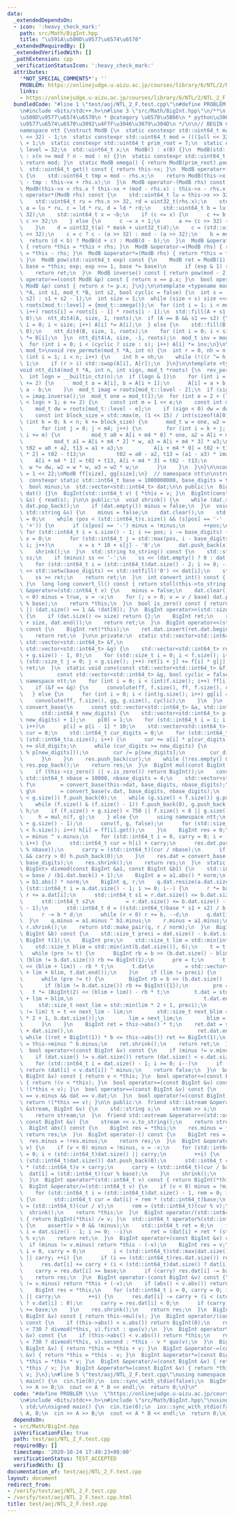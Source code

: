 ```yaml
---
data:
  _extendedDependsOn:
  - icon: ':heavy_check_mark:'
    path: src/Math/BigInt.hpp
    title: "\u591A\u500D\u9577\u6574\u6570"
  _extendedRequiredBy: []
  _extendedVerifiedWith: []
  _pathExtension: cpp
  _verificationStatusIcon: ':heavy_check_mark:'
  attributes:
    '*NOT_SPECIAL_COMMENTS*': ''
    PROBLEM: https://onlinejudge.u-aizu.ac.jp/courses/library/6/NTL/2/NTL_2_F
    links:
    - https://onlinejudge.u-aizu.ac.jp/courses/library/6/NTL/2/NTL_2_F
  bundledCode: "#line 1 \"test/aoj/NTL_2_F.test.cpp\"\n#define PROBLEM \\\n  \"https://onlinejudge.u-aizu.ac.jp/courses/library/6/NTL/2/NTL_2_F\"\
    \n#include <bits/stdc++.h>\n#line 3 \"src/Math/BigInt.hpp\"\n/**\n * @title \u591A\
    \u500D\u9577\u6574\u6570\n * @category \u6570\u5B66\n * python\u306E\u591A\u500D\
    \u9577\u6574\u6570\u3092\u4F7F\u3046\u3079\u304D\n */\n\n// BEGIN CUT HERE\n\n\
    namespace ntt {\nstruct ModB {\n  static constexpr std::uint64_t mask = (1ull\
    \ << 32) - 1;\n  static constexpr std::uint64_t mod = (((1ull << 32) - 1) << 32)\
    \ + 1;\n  static constexpr std::uint64_t prim_root = 7;\n  static constexpr int\
    \ level = 32;\n  std::uint64_t x;\n  ModB() : x(0) {}\n  ModB(std::uint64_t n)\
    \ : x(n >= mod ? n - mod : n) {}\n  static constexpr std::uint64_t modulo() {\
    \ return mod; }\n  static ModB omega() { return ModB(prim_root).pow(mask); }\n\
    \  std::uint64_t get() const { return this->x; }\n  ModB operator+(ModB rhs) const\
    \ {\n    std::uint64_t tmp = mod - rhs.x;\n    return ModB(this->x >= tmp ? this->x\
    \ - tmp : this->x + rhs.x);\n  }\n  ModB operator-(ModB rhs) const {\n    return\
    \ ModB(this->x < rhs.x ? this->x + (mod - rhs.x) : this->x - rhs.x);\n  }\n  ModB\
    \ operator*(ModB rhs) const {\n    std::uint64_t lu = this->x >> 32, ld = uint32_t(this->x);\n\
    \    std::uint64_t ru = rhs.x >> 32, rd = uint32_t(rhs.x);\n    std::uint64_t\
    \ a = lu * ru, c = ld * ru, d = ld * rd;\n    std::uint64_t b = lu * rd + (d >>\
    \ 32);\n    std::uint64_t x = ~b;\n    if (c <= x) {\n      c += b;\n      a +=\
    \ c >> 32;\n    } else {\n      c -= x + 1;\n      a += (c >> 32) + (1ull << 32);\n\
    \    }\n    d = uint32_t(a) * mask + uint32_t(d);\n    c = (std::uint64_t(uint32_t(c))\
    \ << 32);\n    c = c ? c - (a >> 32) : mod - (a >> 32);\n    b = mod - c;\n  \
    \  return (d < b) ? ModB(d + c) : ModB(d - b);\n  }\n  ModB &operator+=(ModB rhs)\
    \ { return *this = *this + rhs; }\n  ModB &operator-=(ModB rhs) { return *this\
    \ = *this - rhs; }\n  ModB &operator*=(ModB rhs) { return *this = *this * rhs;\
    \ }\n  ModB pow(std::uint64_t exp) const {\n    ModB ret = ModB(1);\n    for (ModB\
    \ base = *this; exp; exp >>= 1, base *= base)\n      if (exp & 1) ret *= base;\n\
    \    return ret;\n  }\n  ModB inverse() const { return pow(mod - 2); }\n  bool\
    \ operator==(const ModB &p) const { return x == p.x; }\n  bool operator!=(const\
    \ ModB &p) const { return x != p.x; }\n};\n\ntemplate <typename mod_t>\nvoid convolute(mod_t\
    \ *A, int s1, mod_t *B, int s2, bool cyclic = false) {\n  int s = (cyclic ? std::max(s1,\
    \ s2) : s1 + s2 - 1);\n  int size = 1;\n  while (size < s) size <<= 1;\n  mod_t\
    \ roots[mod_t::level] = {mod_t::omega()};\n  for (int i = 1; i < mod_t::level;\
    \ i++) roots[i] = roots[i - 1] * roots[i - 1];\n  std::fill(A + s1, A + size,\
    \ 0);\n  ntt_dit4(A, size, 1, roots);\n  if (A == B && s1 == s2) {\n    for (int\
    \ i = 0; i < size; i++) A[i] *= A[i];\n  } else {\n    std::fill(B + s2, B + size,\
    \ 0);\n    ntt_dit4(B, size, 1, roots);\n    for (int i = 0; i < size; i++) A[i]\
    \ *= B[i];\n  }\n  ntt_dit4(A, size, -1, roots);\n  mod_t inv = mod_t(size).inverse();\n\
    \  for (int i = 0; i < (cyclic ? size : s); i++) A[i] *= inv;\n}\n\ntemplate <typename\
    \ mod_t>\nvoid rev_permute(mod_t *A, int n) {\n  int r = 0, nh = n >> 1;\n  for\
    \ (int i = 1; i < n; i++) {\n    int h = nh;\n    while (!((r ^= h) & h)) h >>=\
    \ 1;\n    if (r > i) std::swap(A[i], A[r]);\n  }\n}\n\ntemplate <typename mod_t>\n\
    void ntt_dit4(mod_t *A, int n, int sign, mod_t *roots) {\n  rev_permute(A, n);\n\
    \  int logn = __builtin_ctz(n);\n  if (logn & 1)\n    for (int i = 0; i < n; i\
    \ += 2) {\n      mod_t a = A[i], b = A[i + 1];\n      A[i] = a + b, A[i + 1] =\
    \ a - b;\n    }\n  mod_t imag = roots[mod_t::level - 2];\n  if (sign < 0) imag\
    \ = imag.inverse();\n  mod_t one = mod_t(1);\n  for (int e = 2 + (logn & 1); e\
    \ < logn + 1; e += 2) {\n    const int m = 1 << e;\n    const int m4 = m >> 2;\n\
    \    mod_t dw = roots[mod_t::level - e];\n    if (sign < 0) dw = dw.inverse();\n\
    \    const int block_size = std::max(m, (1 << 15) / int(sizeof(A[0])));\n    for\
    \ (int k = 0; k < n; k += block_size) {\n      mod_t w = one, w2 = one, w3 = one;\n\
    \      for (int j = 0; j < m4; j++) {\n        for (int i = k + j; i < k + block_size;\
    \ i += m) {\n          mod_t a0 = A[i + m4 * 0] * one, a2 = A[i + m4 * 1] * w2;\n\
    \          mod_t a1 = A[i + m4 * 2] * w, a3 = A[i + m4 * 3] * w3;\n          mod_t\
    \ t02 = a0 + a2, t13 = a1 + a3;\n          A[i + m4 * 0] = t02 + t13, A[i + m4\
    \ * 2] = t02 - t13;\n          t02 = a0 - a2, t13 = (a1 - a3) * imag;\n      \
    \    A[i + m4 * 1] = t02 + t13, A[i + m4 * 3] = t02 - t13;\n        }\n      \
    \  w *= dw, w2 = w * w, w3 = w2 * w;\n      }\n    }\n  }\n}\n\nconst int size\
    \ = 1 << 22;\nModB ff[size], gg[size];\n}  // namespace ntt\n\nstruct BigInt {\n\
    \  constexpr static std::int64_t base = 1000000000, base_digits = 9;\n\n private:\n\
    \  bool minus;\n  std::vector<std::int64_t> dat;\n\n public:\n  BigInt() : minus(false),\
    \ dat() {}\n  BigInt(std::int64_t v) { *this = v; }\n  BigInt(const std::string\
    \ &s) { read(s); }\n\n public:\n  void shrink() {\n    while (dat.size() && !dat.back())\
    \ dat.pop_back();\n    if (dat.empty()) minus = false;\n  }\n  void read(const\
    \ std::string &s) {\n    minus = false;\n    dat.clear();\n    std::int64_t pos\
    \ = 0;\n    while (pos < (std::int64_t)s.size() && (s[pos] == '-' || s[pos] ==\
    \ '+')) {\n      if (s[pos] == '-') minus = !minus;\n      ++pos;\n    }\n   \
    \ for (std::int64_t i = s.size() - 1; i >= pos; i -= base_digits) {\n      std::int64_t\
    \ x = 0;\n      for (std::int64_t j = std::max(pos, i - base_digits + 1); j <=\
    \ i; j++)\n        x = x * 10 + s[j] - '0';\n      dat.push_back(x);\n    }\n\
    \    shrink();\n  }\n  std::string to_string() const {\n    std::stringstream\
    \ ss;\n    if (minus) ss << '-';\n    ss << (dat.empty() ? 0 : dat.back());\n\
    \    for (std::int64_t i = (std::int64_t)dat.size() - 2; i >= 0; --i)\n      ss\
    \ << std::setw(base_digits) << std::setfill('0') << dat[i];\n    std::string ret;\n\
    \    ss >> ret;\n    return ret;\n  }\n  int convert_int() const { return stoi(this->to_string());\
    \ }\n  long long convert_ll() const { return stoll(this->to_string()); }\n  BigInt\
    \ &operator=(std::int64_t v) {\n    minus = false;\n    dat.clear();\n    if (v\
    \ < 0) minus = true, v = -v;\n    for (; v > 0; v = v / base) dat.push_back(v\
    \ % base);\n    return *this;\n  }\n  bool is_zero() const { return dat.empty()\
    \ || (dat.size() == 1 && !dat[0]); }\n  BigInt operator>>(std::size_t size) const\
    \ {\n    if (dat.size() <= size) return {};\n    BigInt ret;\n    ret.dat = std::vector<std::int64_t>(dat.begin()\
    \ + size, dat.end());\n    return ret;\n  }\n  BigInt operator<<(std::size_t size)\
    \ const {\n    BigInt ret(*this);\n    ret.dat.insert(ret.dat.begin(), size, 0);\n\
    \    return ret;\n  }\n\n private:\n  static std::vector<std::int64_t> mul_n(const\
    \ std::vector<std::int64_t> &f,\n                                         const\
    \ std::vector<std::int64_t> &g) {\n    std::vector<std::int64_t> ret(f.size()\
    \ + g.size() - 1, 0);\n    for (std::size_t i = 0; i < f.size(); i++)\n      for\
    \ (std::size_t j = 0; j < g.size(); j++) ret[i + j] += f[i] * g[j];\n    return\
    \ ret;\n  }\n  static void conv(const std::vector<std::int64_t> &f,\n        \
    \           const std::vector<std::int64_t> &g, bool cyclic = false) {\n    using\
    \ namespace ntt;\n    for (int i = 0; i < (int)f.size(); i++) ff[i] = f[i];\n\
    \    if (&f == &g) {\n      convolute(ff, f.size(), ff, f.size(), cyclic);\n \
    \   } else {\n      for (int i = 0; i < (int)g.size(); i++) gg[i] = g[i];\n  \
    \    convolute(ff, f.size(), gg, g.size(), cyclic);\n    }\n  }\n  static std::vector<std::int64_t>\
    \ convert_base(\n      const std::vector<std::int64_t> &a, std::int64_t old_digits,\n\
    \      std::int64_t new_digits) {\n    std::vector<std::int64_t> p(std::max(old_digits,\
    \ new_digits) + 1);\n    p[0] = 1;\n    for (std::int64_t i = 1; i < (std::int64_t)p.size();\
    \ i++)\n      p[i] = p[i - 1] * 10;\n    std::vector<std::int64_t> res;\n    std::int64_t\
    \ cur = 0;\n    std::int64_t cur_digits = 0;\n    for (std::int64_t i = 0; i <\
    \ (std::int64_t)a.size(); i++) {\n      cur += a[i] * p[cur_digits];\n      cur_digits\
    \ += old_digits;\n      while (cur_digits >= new_digits) {\n        res.push_back((cur\
    \ % p[new_digits]));\n        cur /= p[new_digits];\n        cur_digits -= new_digits;\n\
    \      }\n    }\n    res.push_back(cur);\n    while (!res.empty() && !res.back())\
    \ res.pop_back();\n    return res;\n  }\n  BigInt mul(const BigInt &v) const {\n\
    \    if (this->is_zero() || v.is_zero()) return BigInt();\n    constexpr static\
    \ std::int64_t nbase = 10000, nbase_digits = 4;\n    std::vector<std::int64_t>\
    \ f\n        = convert_base(this->dat, base_digits, nbase_digits);\n    std::vector<std::int64_t>\
    \ g\n        = convert_base(v.dat, base_digits, nbase_digits);\n    while (f.size()\
    \ < g.size()) f.push_back(0);\n    while (g.size() < f.size()) g.push_back(0);\n\
    \    while (f.size() & (f.size() - 1)) f.push_back(0), g.push_back(0);\n    std::vector<std::int64_t>\
    \ h;\n    if (f.size() + g.size() < 750 || f.size() < 8 || g.size() < 8) {\n \
    \     h = mul_n(f, g);\n    } else {\n      using namespace ntt;\n      h.resize(f.size()\
    \ + g.size() - 1);\n      conv(f, g, false);\n      for (std::size_t i = 0; i\
    \ < h.size(); i++) h[i] = ff[i].get();\n    }\n    BigInt res = 0;\n    res.minus\
    \ = minus ^ v.minus;\n    for (std::int64_t i = 0, carry = 0; i < (std::int64_t)h.size();\
    \ i++) {\n      std::int64_t cur = h[i] + carry;\n      res.dat.push_back((std::int64_t)(cur\
    \ % nbase));\n      carry = (std::int64_t)(cur / nbase);\n      if (i + 1 == (int)h.size()\
    \ && carry > 0) h.push_back(0);\n    }\n    res.dat = convert_base(res.dat, nbase_digits,\
    \ base_digits);\n    res.shrink();\n    return res;\n  }\n  static std::pair<BigInt,\
    \ BigInt> divmod(const BigInt &a1, const BigInt &b1) {\n    std::int64_t norm\
    \ = base / (b1.dat.back() + 1);\n    BigInt a = a1.abs() * norm;\n    BigInt b\
    \ = b1.abs() * norm;\n    BigInt q, r;\n    q.dat.resize(a.dat.size());\n    for\
    \ (std::int64_t i = a.dat.size() - 1; i >= 0; i--) {\n      r *= base;\n     \
    \ r += a.dat[i];\n      std::int64_t s1 = r.dat.size() <= b.dat.size() ? 0 : r.dat[b.dat.size()];\n\
    \      std::int64_t s2\n          = r.dat.size() <= b.dat.size() - 1 ? 0 : r.dat[b.dat.size()\
    \ - 1];\n      std::int64_t d = ((std::int64_t)base * s1 + s2) / b.dat.back();\n\
    \      r -= b * d;\n      while (r < 0) r += b, --d;\n      q.dat[i] = d;\n  \
    \  }\n    q.minus = a1.minus ^ b1.minus;\n    r.minus = a1.minus;\n    q.shrink(),\
    \ r.shrink();\n    return std::make_pair(q, r / norm);\n  }\n  BigInt quo(const\
    \ BigInt &b) const {\n    std::size_t preci = dat.size() - b.dat.size();\n   \
    \ BigInt t(1);\n    BigInt pre;\n    std::size_t lim = std::min(int(preci), 3);\n\
    \    std::size_t blim = std::min(int(b.dat.size()), 6);\n    t = t << lim;\n \
    \   while (pre != t) {\n      BigInt rb = b >> (b.dat.size() - blim);\n      if\
    \ (blim != b.dat.size()) rb += BigInt(1);\n      pre = t;\n      t *= (BigInt(2)\
    \ << (blim + lim)) - rb * t;\n      t.dat\n          = std::vector<std::int64_t>(t.dat.begin()\
    \ + lim + blim, t.dat.end());\n    }\n    if (lim != preci) {\n      pre = BigInt();\n\
    \      while (pre != t) {\n        BigInt rb = b >> (b.dat.size() - blim);\n \
    \       if (blim != b.dat.size()) rb += BigInt({1});\n        pre = t;\n     \
    \   t *= (BigInt(2) << (blim + lim)) - rb * t;\n        t.dat = std::vector<std::int64_t>(t.dat.begin()\
    \ + lim + blim,\n                                          t.dat.end());\n   \
    \     std::size_t next_lim = std::min(lim * 2 + 1, preci);\n        if (next_lim\
    \ != lim) t = t << next_lim - lim;\n        std::size_t next_blim = std::min(blim\
    \ * 2 + 1, b.dat.size());\n        lim = next_lim;\n        blim = next_blim;\n\
    \      }\n    }\n    BigInt ret = this->abs() * t;\n    ret.dat = std::vector<std::int64_t>(ret.dat.begin()\
    \ + dat.size(),\n                                        ret.dat.end());\n   \
    \ while ((ret + BigInt(1)) * b <= this->abs()) ret += BigInt(1);\n    ret.minus\
    \ = this->minus ^ b.minus;\n    ret.shrink();\n    return ret;\n  }\n\n public:\n\
    \  bool operator<(const BigInt &v) const {\n    if (minus != v.minus) return minus;\n\
    \    if (dat.size() != v.dat.size()) return (dat.size() < v.dat.size()) ^ minus;\n\
    \    for (std::int64_t i = dat.size() - 1; i >= 0; i--)\n      if (dat[i] != v.dat[i])\
    \ return (dat[i] < v.dat[i]) ^ minus;\n    return false;\n  }\n  bool operator>(const\
    \ BigInt &v) const { return v < *this; }\n  bool operator<=(const BigInt &v) const\
    \ { return !(v < *this); }\n  bool operator>=(const BigInt &v) const { return\
    \ !(*this < v); }\n  bool operator==(const BigInt &v) const {\n    return minus\
    \ == v.minus && dat == v.dat;\n  }\n  bool operator!=(const BigInt &v) const {\
    \ return !(*this == v); }\n\n public:\n  friend std::istream &operator>>(std::istream\
    \ &stream, BigInt &v) {\n    std::string s;\n    stream >> s;\n    v.read(s);\n\
    \    return stream;\n  }\n  friend std::ostream &operator<<(std::ostream &stream,\
    \ const BigInt &v) {\n    stream << v.to_string();\n    return stream;\n  }\n\
    \  BigInt abs() const {\n    BigInt res = *this;\n    res.minus = false;\n   \
    \ return res;\n  }\n  BigInt operator-() const {\n    BigInt res = *this;\n  \
    \  res.minus = !res.minus;\n    return res;\n  }\n  BigInt &operator*=(std::int64_t\
    \ v) {\n    if (v < 0) minus = !minus, v = -v;\n    for (std::int64_t i = 0, carry\
    \ = 0; i < (std::int64_t)dat.size() || carry;\n         ++i) {\n      if (i ==\
    \ (std::int64_t)dat.size()) dat.push_back(0);\n      std::int64_t cur = dat[i]\
    \ * (std::int64_t)v + carry;\n      carry = (std::int64_t)(cur / base);\n    \
    \  dat[i] = (std::int64_t)(cur % base);\n    }\n    shrink();\n    return *this;\n\
    \  }\n  BigInt operator*(std::int64_t v) const { return BigInt(*this) *= v; }\n\
    \  BigInt &operator/=(std::int64_t v) {\n    if (v < 0) minus = !minus, v = -v;\n\
    \    for (std::int64_t i = (std::int64_t)dat.size() - 1, rem = 0; i >= 0; --i)\
    \ {\n      std::int64_t cur = dat[i] + rem * (std::int64_t)base;\n      dat[i]\
    \ = (std::int64_t)(cur / v);\n      rem = (std::int64_t)(cur % v);\n    }\n  \
    \  shrink();\n    return *this;\n  }\n  BigInt operator/(std::int64_t v) const\
    \ { return BigInt(*this) /= v; }\n  std::int64_t operator%(std::int64_t v) const\
    \ {\n    assert(v > 0 && !minus);\n    std::int64_t ret = 0;\n    for (std::int64_t\
    \ i = dat.size() - 1; i >= 0; --i)\n      ret = (dat[i] + ret * (std::int64_t)base)\
    \ % v;\n    return ret;\n  }\n  BigInt operator+(const BigInt &v) const {\n  \
    \  if (minus != v.minus) return *this - (-v);\n    BigInt res = v;\n    for (std::int64_t\
    \ i = 0, carry = 0;\n         i < (std::int64_t)std::max(dat.size(), v.dat.size())\
    \ || carry; ++i) {\n      if (i == (std::int64_t)res.dat.size()) res.dat.push_back(0);\n\
    \      res.dat[i] += carry + (i < (std::int64_t)dat.size() ? dat[i] : 0);\n  \
    \    carry = res.dat[i] >= base;\n      if (carry) res.dat[i] -= base;\n    }\n\
    \    return res;\n  }\n  BigInt operator-(const BigInt &v) const {\n    if (minus\
    \ != v.minus) return *this + (-v);\n    if (abs() < v.abs()) return -(v - *this);\n\
    \    BigInt res = *this;\n    for (std::int64_t i = 0, carry = 0; i < (std::int64_t)v.dat.size()\
    \ || carry;\n         ++i) {\n      res.dat[i] -= carry + (i < (std::int64_t)v.dat.size()\
    \ ? v.dat[i] : 0);\n      carry = res.dat[i] < 0;\n      if (carry) res.dat[i]\
    \ += base;\n    }\n    res.shrink();\n    return res;\n  }\n  BigInt operator*(const\
    \ BigInt &v) const { return this->mul(v); }\n  BigInt operator/(const BigInt &v)\
    \ const {\n    if (this->abs() < v.abs()) return BigInt(0);\n    return dat.size()\
    \ < 730 ? divmod(*this, v).first : quo(v);\n  }\n  BigInt operator%(const BigInt\
    \ &v) const {\n    if (this->abs() < v.abs()) return *this;\n    return dat.size()\
    \ < 730 ? divmod(*this, v).second : *this - v * quo(v);\n  }\n  BigInt &operator+=(const\
    \ BigInt &v) { return *this = *this + v; }\n  BigInt &operator-=(const BigInt\
    \ &v) { return *this = *this - v; }\n  BigInt &operator*=(const BigInt &v) { return\
    \ *this = *this * v; }\n  BigInt &operator/=(const BigInt &v) { return *this =\
    \ *this / v; }\n  BigInt &operator%=(const BigInt &v) { return *this = *this %\
    \ v; }\n};\n#line 5 \"test/aoj/NTL_2_F.test.cpp\"\nusing namespace std;\n\nsigned\
    \ main() {\n  cin.tie(0);\n  ios::sync_with_stdio(false);\n  BigInt A, B;\n  cin\
    \ >> A >> B;\n  cout << A * B << endl;\n  return 0;\n}\n"
  code: "#define PROBLEM \\\n  \"https://onlinejudge.u-aizu.ac.jp/courses/library/6/NTL/2/NTL_2_F\"\
    \n#include <bits/stdc++.h>\n#include \"src/Math/BigInt.hpp\"\nusing namespace\
    \ std;\n\nsigned main() {\n  cin.tie(0);\n  ios::sync_with_stdio(false);\n  BigInt\
    \ A, B;\n  cin >> A >> B;\n  cout << A * B << endl;\n  return 0;\n}"
  dependsOn:
  - src/Math/BigInt.hpp
  isVerificationFile: true
  path: test/aoj/NTL_2_F.test.cpp
  requiredBy: []
  timestamp: '2020-10-24 17:49:23+09:00'
  verificationStatus: TEST_ACCEPTED
  verifiedWith: []
documentation_of: test/aoj/NTL_2_F.test.cpp
layout: document
redirect_from:
- /verify/test/aoj/NTL_2_F.test.cpp
- /verify/test/aoj/NTL_2_F.test.cpp.html
title: test/aoj/NTL_2_F.test.cpp
---
```

